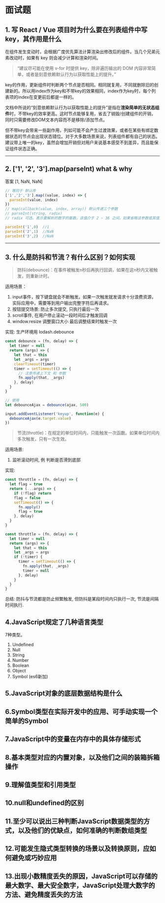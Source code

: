 # 面试题

## 1. 写 React / Vue 项目时为什么要在列表组件中写 key，其作用是什么

   在组件发生变动时，会根据广度优先算法计算渲染出修改后的组件。当几个兄弟元素改动时，如果有 key 则会减少计算和渲染时间。

   > “建议尽可能在使用 v-for 时提供 key，除非遍历输出的 DOM 内容非常简单，或者是刻意依赖默认行为以获取性能上的提升。”

   key的作用，更新组件时判断两个节点是否相同。相同就复用，不同就删除旧的创建新的。所以用index作为key和不带key的效果相同，index作为key时，每个列表项的index在变更前后都是一样的。

   文档中所说的“刻意依赖默认行为以获取性能上的提升”是指在**渲染简单的无状态组件**时，不带key的效率更高。这时节点能够复用，省去了销毁/创建组件的开销，同时只需要修改DOM文本内容而不是移除/添加节点。

   但不带key会带来一些副作用，列如可能不会产生过渡效果，或者在某些有绑定数据状态的节点会出现状态错位。对于大多数场景来说，列表组件都有自己的状态。建议带上唯一的key，虽然会增加开销但对用户来说基本感受不到差异，而且能保证组件状态正确。

-----

## 2. ['1', '2', '3'].map(parseInt) what & why

  答案 [1, NaN, NaN]

  ```js
  // 等同于 默认传
  ['1','2','3'].map((value, index) => {
    parseInt(value, index)
  })
  // map(callback(value, index, array)) 默认传递三个参数
  // parseInt(string, radix)
  // radix 可选。表示要解析的数字的基数。该值介于 2 ~ 36 之间。如果省略该参数或其值为 0，则数字将以 10 为基础来解析。如果它以 “0x” 或 “0X” 开头，将以 16 为基数。如果该参数小于 2 或者大于 36，则 parseInt() 将返回 NaN。

  parseInt('1',0)  //1
  parseInt('2',1)  //NaN
  parseInt('3',2)  //NaN

  ```

-----

## 3. 什么是防抖和节流？有什么区别？如何实现

  > 防抖(debounce)：在事件被触发n秒后再执行回调，如果在这n秒内又被触发，则重新计时。

  适用场景：

  1. input事件，按下键盘就会不断触发。如果一次触发就发请求十分浪费资源，实际应用中，需要等到用户输出完整字符后再请求。
  2. 按钮提交场景: 防止多次提交, 只执行最后一次
  3. scroll事件, 在用户停止滚动一段时间后才触发回调
  4. window.resize 调整窗口大小 最后调整结束时触发一次

  实现: 生产环境用 lodash.debounce

  ```js
  const debounce = (fn, delay) => {
    let timer = null
    return (args) => {
      let that = this
      let _args = args
      clearTimeout(timer)
      timer = setTimeout(() => {
        // 注意传递上下文 和 参数
        fn.apply(that, _args)
      }, delay)
    }
  }

  // 使用
  let debounceAjax = debounce(ajax, 500)

  input.addEventListener('keyup', function(e) {
    debounceAjax(e.target.value)
  })

  ```

  > 节流(throttle)：在规定的单位时间内，只能触发一次函数。如果单位时间内多次触发，只有一次生效。

  适用场景:

  1. 监听滚动时间, 例 判断是否滑到底部

实现:

```js
const throttle = (fn, delay) => {
  let flag = true
  return (...args) => {
    if (!flag) return
    flag = false
    setTimeout(() => {
      fn.apply()
      flag = true
    }, delay)
  }
}

const throttle = (fn, delay) => {
  let timer = null
  return (args) => {
    let that = this
    let _args = args
    if (!timer) {
      timer = setTimeout(() => {
        fn.apply(that, _args)
        timer = null
      }, delay)
    }
  }
}
```

  总结: 防抖与节流都是防止频繁触发, 但防抖是某段时间内只执行一次, 节流是间隔时间执行.

## 4.JavaScript规定了几种语言类型

7种类型。

1. Undefined
2. Null
3. String
4. Number
5. Boolean
6. Object
7. Symbol (es6新加)

## 5.JavaScript对象的底层数据结构是什么


## 6.Symbol类型在实际开发中的应用、可手动实现一个简单的Symbol


## 7.JavaScript中的变量在内存中的具体存储形式


## 8.基本类型对应的内置对象，以及他们之间的装箱拆箱操作


## 9.理解值类型和引用类型


## 10.null和undefined的区别


## 11.至少可以说出三种判断JavaScript数据类型的方式，以及他们的优缺点，如何准确的判断数组类型


## 12.可能发生隐式类型转换的场景以及转换原则，应如何避免或巧妙应用


## 13.出现小数精度丢失的原因，JavaScript可以存储的最大数字、最大安全数字，JavaScript处理大数字的方法、避免精度丢失的方法

